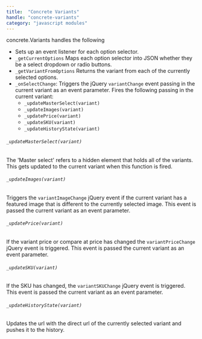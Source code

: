 ```yaml
---
title:  "Concrete Variants"
handle: "concrete-variants"
category: "javascript modules"
---
```


concrete.Variants handles the following
 - Sets up an event listener for each option selector.
 - `_getCurrentOptions` Maps each option selector into JSON whether they be a select dropdown or radio buttons.
 - `_getVariantFromOptions` Returns the variant from each of the currently selected options.
 - `_onSelectChange`: Triggers the jQuery `variantChange` event passing in the current variant as an event parameter. Fires the following passing in the current variant:
   - `_updateMasterSelect(variant)`
   - `_updateImages(variant)`
   - `_updatePrice(variant)`
   - `_updateSKU(variant)`
   - `_updateHistoryState(variant)`

###### `_updateMasterSelect(variant)`
The 'Master select' refers to a hidden element that holds all of the variants. This gets updated to the current variant when this function is fired.

###### `_updateImages(variant)`
Triggers the `variantImageChange` jQuery event if the current variant has a featured image that is different to the currently selected image. This event is passed the current variant as an event parameter.

###### `_updatePrice(variant)`
If the variant price or compare at price has changed the `variantPriceChange` jQuery event is triggered. This event is passed the current variant as an event parameter.

###### `_updateSKU(variant)`
If the SKU has changed, the `variantSKUChange` jQuery event is triggered. This event is passed the current variant as an event parameter.

###### `_updateHistoryState(variant)`
Updates the url with the direct url of the currently selected variant and pushes it to the history.
